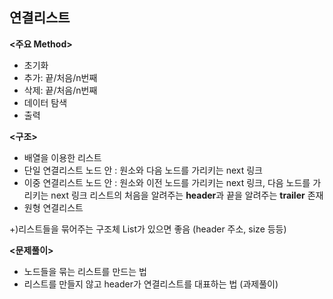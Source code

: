 ## 연결리스트
**<주요 Method>**
- 초기화 
- 추가: 끝/처음/n번째
- 삭제: 끝/처음/n번째
- 데이터 탐색
- 출력

**<구조>**
- 배열을 이용한 리스트 
- 단일 연결리스트 
노드 안 : 원소와 다음 노드를 가리키는 next 링크
- 이중 연결리스트
노드 안 : 원소와 이전 노드를 가리키는 next 링크, 다음 노드를 가리키는 next 링크
리스트의 처음을 알려주는 **header**과 끝을 알려주는 **trailer** 존재
- 원형 연결리스트

+)리스트들을 묶어주는 구조체 List가 있으면 좋음 (header 주소, size 등등)

**<문제풀이>**
- 노드들을 묶는 리스트를 만드는 법
- 리스트를 만들지 않고 header가 연결리스트를 대표하는 법 (과제풀이)
